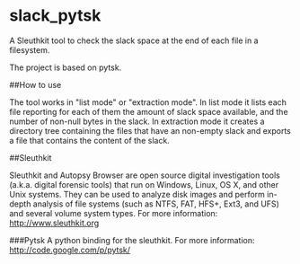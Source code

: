 slack_pytsk
===========

A Sleuthkit tool to check the slack space at the end of each file in a filesystem.

The project is based on pytsk.

##How to use

The tool works in "list mode" or "extraction mode". In list mode it lists each file reporting for each of them the amount of slack space available, and the number of non-null bytes in the slack. In extraction mode it creates a directory tree containing the files that have an non-empty slack and exports a file that contains the content of the slack.

##Sleuthkit

Sleuthkit and Autopsy Browser are open source digital investigation tools (a.k.a. digital forensic tools) that run on Windows, Linux, OS X, and other Unix systems. They can be used to analyze disk images and perform in-depth analysis of file systems (such as NTFS, FAT, HFS+, Ext3, and UFS) and several volume system types. For more information: http://www.sleuthkit.org

###Pytsk
A python binding for the sleuthkit. For more information: http://code.google.com/p/pytsk/